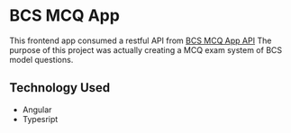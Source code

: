 # BCS MCQ App
This frontend app consumed a restful API from [BCS MCQ App API](https://github.com/rezwan2525/bcs-mcq-app-api)
The purpose of this project was actually creating a MCQ exam system of BCS model questions.

## Technology Used
* Angular
* Typesript
